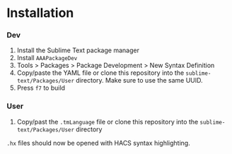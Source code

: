 # Installation

### Dev
1. Install the Sublime Text package manager
2. Install `AAAPackageDev`
3. Tools > Packages > Package Development > New Syntax Definition
4. Copy/paste the YAML file or clone this repository into the `sublime-text/Packages/User` directory. Make sure to use the same UUID.
5. Press `f7` to build

### User
1. Copy/past the `.tmLanguage` file or clone this repository into the `sublime-text/Packages/User` directory

`.hx` files should now be opened with HACS syntax highlighting.